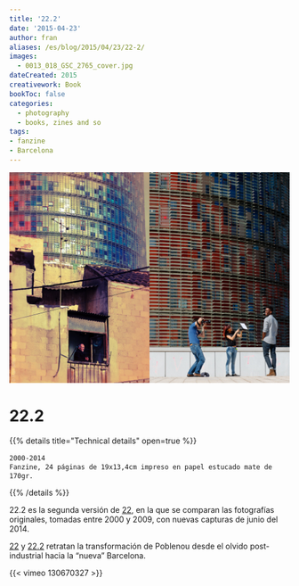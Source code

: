 ```yaml
---
title: '22.2'
date: '2015-04-23'
author: fran
aliases: /es/blog/2015/04/23/22-2/
images:
  - 0013_018_GSC_2765_cover.jpg
dateCreated: 2015
creativework: Book
bookToc: false
categories:
  - photography
  - books, zines and so
tags:
- fanzine 
- Barcelona
---
```

![0013_018_GSC_2765_cover.jpg](0013_018_GSC_2765_cover.jpg)
# 22.2

{{% details title="Technical details" open=true %}}
````
2000-2014
Fanzine, 24 páginas de 19x13,4cm impreso en papel estucado mate de 170gr.
````
{{% /details %}}

22.2 es la segunda versión de <a href="http://fransimo.info/#22">22</a>, en la que se comparan las fotografías
originales, tomadas entre 2000 y 2009, con nuevas capturas de junio del 2014.

<a href="http://fransimo.info/blog/2010/01/14/22/">22</a> y <a href="http://fransimo.info/blog/2010/01/14/22/">22.2</a>
retratan la transformación de Poblenou desde el olvido post-industrial hacia la “nueva” Barcelona.

{{< vimeo 130670327 >}}

